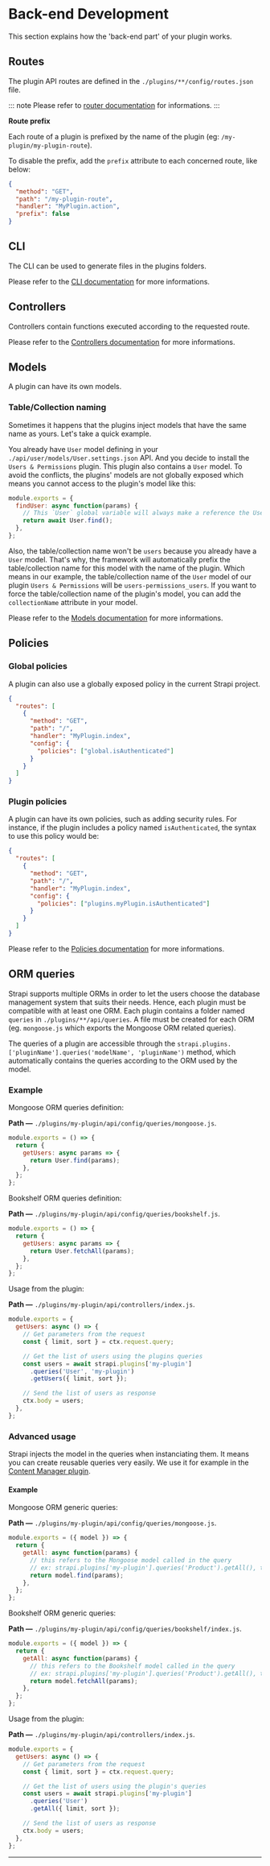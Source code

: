# Back-end Development

This section explains how the 'back-end part' of your plugin works.

## Routes

The plugin API routes are defined in the `./plugins/**/config/routes.json` file.

::: note
Please refer to [router documentation](../guides/routing.md) for informations.
:::

**Route prefix**

Each route of a plugin is prefixed by the name of the plugin (eg: `/my-plugin/my-plugin-route`).

To disable the prefix, add the `prefix` attribute to each concerned route, like below:

```json
{
  "method": "GET",
  "path": "/my-plugin-route",
  "handler": "MyPlugin.action",
  "prefix": false
}
```

## CLI

The CLI can be used to generate files in the plugins folders.

Please refer to the [CLI documentation](../cli/CLI.md) for more informations.

## Controllers

Controllers contain functions executed according to the requested route.

Please refer to the [Controllers documentation](../guides/controllers.md) for more informations.

## Models

A plugin can have its own models.

### Table/Collection naming

Sometimes it happens that the plugins inject models that have the same name as yours. Let's take a quick example.

You already have `User` model defining in your `./api/user/models/User.settings.json` API. And you decide to install the `Users & Permissions` plugin. This plugin also contains a `User` model. To avoid the conflicts, the plugins' models are not globally exposed which means you cannot access to the plugin's model like this:

```js
module.exports = {
  findUser: async function(params) {
    // This `User` global variable will always make a reference the User model defining in your `./api/xxx/models/User.settings.json`.
    return await User.find();
  },
};
```

Also, the table/collection name won't be `users` because you already have a `User` model. That's why, the framework will automatically prefix the table/collection name for this model with the name of the plugin. Which means in our example, the table/collection name of the `User` model of our plugin `Users & Permissions` will be `users-permissions_users`. If you want to force the table/collection name of the plugin's model, you can add the `collectionName` attribute in your model.

Please refer to the [Models documentation](../guides/models.md) for more informations.

## Policies

### Global policies

A plugin can also use a globally exposed policy in the current Strapi project.

```json
{
  "routes": [
    {
      "method": "GET",
      "path": "/",
      "handler": "MyPlugin.index",
      "config": {
        "policies": ["global.isAuthenticated"]
      }
    }
  ]
}
```

### Plugin policies

A plugin can have its own policies, such as adding security rules. For instance, if the plugin includes a policy named `isAuthenticated`, the syntax to use this policy would be:

```json
{
  "routes": [
    {
      "method": "GET",
      "path": "/",
      "handler": "MyPlugin.index",
      "config": {
        "policies": ["plugins.myPlugin.isAuthenticated"]
      }
    }
  ]
}
```

Please refer to the [Policies documentation](../guides/policies.md) for more informations.

## ORM queries

Strapi supports multiple ORMs in order to let the users choose the database management system that suits their needs. Hence, each plugin must be compatible with at least one ORM. Each plugin contains a folder named `queries` in `./plugins/**/api/queries`. A file must be created for each ORM (eg. `mongoose.js` which exports the Mongoose ORM related queries).

The queries of a plugin are accessible through the `strapi.plugins.['pluginName'].queries('modelName', 'pluginName')` method, which automatically contains the queries according to the ORM used by the model.

### Example

Mongoose ORM queries definition:

**Path —** `./plugins/my-plugin/api/config/queries/mongoose.js`.

```js
module.exports = () => {
  return {
    getUsers: async params => {
      return User.find(params);
    },
  };
};
```

Bookshelf ORM queries definition:

**Path —** `./plugins/my-plugin/api/config/queries/bookshelf.js`.

```js
module.exports = () => {
  return {
    getUsers: async params => {
      return User.fetchAll(params);
    },
  };
};
```

Usage from the plugin:

**Path —** `./plugins/my-plugin/api/controllers/index.js`.

```js
module.exports = {
  getUsers: async () => {
    // Get parameters from the request
    const { limit, sort } = ctx.request.query;

    // Get the list of users using the plugins queries
    const users = await strapi.plugins['my-plugin']
      .queries('User', 'my-plugin')
      .getUsers({ limit, sort });

    // Send the list of users as response
    ctx.body = users;
  },
};
```

### Advanced usage

Strapi injects the model in the queries when instanciating them. It means you can create reusable queries very easily.
We use it for example in the [Content Manager plugin](https://github.com/strapi/strapi/tree/master/packages/strapi-plugin-content-manager/config/queries).

#### Example

Mongoose ORM generic queries:

**Path —** `./plugins/my-plugin/api/config/queries/mongoose.js`.

```js
module.exports = ({ model }) => {
  return {
    getAll: async function(params) {
      // this refers to the Mongoose model called in the query
      // ex: strapi.plugins['my-plugin'].queries('Product').getAll(), this will be equal to the product Mongoose model.
      return model.find(params);
    },
  };
};
```

Bookshelf ORM generic queries:

**Path —** `./plugins/my-plugin/api/config/queries/bookshelf/index.js`.

```js
module.exports = ({ model }) => {
  return {
    getAll: async function(params) {
      // this refers to the Bookshelf model called in the query
      // ex: strapi.plugins['my-plugin'].queries('Product').getAll(), this will be equal to the product Bookshelf model.
      return model.fetchAll(params);
    },
  };
};
```

Usage from the plugin:

**Path —** `./plugins/my-plugin/api/controllers/index.js`.

```js
module.exports = {
  getUsers: async () => {
    // Get parameters from the request
    const { limit, sort } = ctx.request.query;

    // Get the list of users using the plugin's queries
    const users = await strapi.plugins['my-plugin']
      .queries('User')
      .getAll({ limit, sort });

    // Send the list of users as response
    ctx.body = users;
  },
};
```

---
